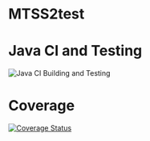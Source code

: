 # MTSS2test

# Java CI and Testing
![Java CI Building and Testing](https://github.com/TheoMadCo/e-shop-manager/actions/workflows/maven.yml/badge.svg) 
# Coverage
[![Coverage Status](https://coveralls.io/repos/github/TheoMadCo/A2-e-shop-manager/badge.svg)](https://coveralls.io/github/TheoMadCo/A2-e-shop-manager)
